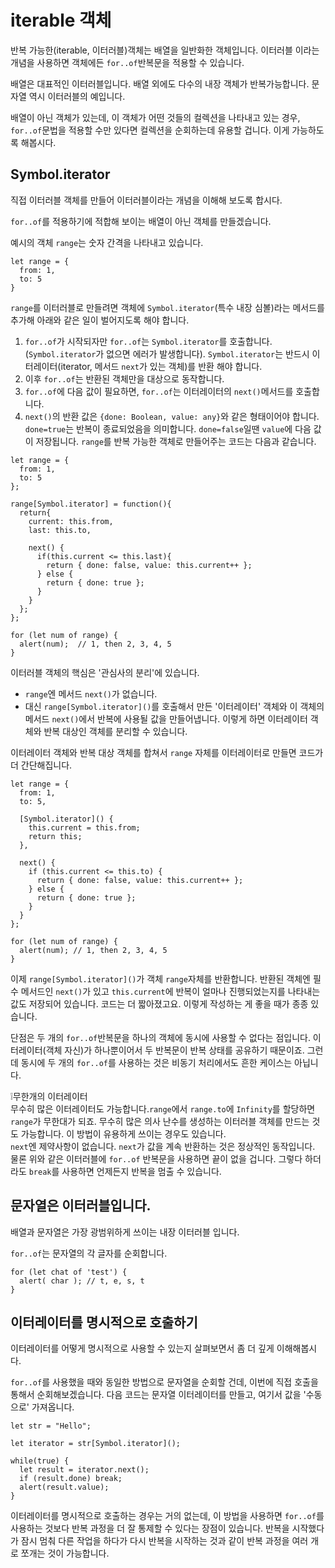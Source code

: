 # iterable 객체

반복 가능한(iterable, 이터러블)객체는 배열을 일반화한 객체입니다. 이터러블 이라는 개념을 사용하면 객체에든 `for..of`반복문을 적용할 수 있습니다.   
   
배열은 대표적인 이터러블입니다. 배열 외에도 다수의 내장 객체가 반복가능합니다. 문자열 역시 이터러블의 예입니다.   
   
배열이 아닌 객체가 있는데, 이 객체가 어떤 것들의 컬렉션을 나타내고 있는 경우, `for..of`문법을 적용할 수만 있다면 컬렉션을 순회하는데 유용할 겁니다. 이게 가능하도록 해봅시다.


## Symbol.iterator
직접 이터러블 객체를 만들어 이터러블이라는 개념을 이해해 보도록 합시다.   
   
`for..of`를 적용하기에 적합해 보이는 배열이 아닌 객체를 만들겠습니다.   
   
예시의 객체 `range`는 숫자 간격을 나타내고 있습니다.
```
let range = {
  from: 1,
  to: 5
}
```
`range`를 이터러블로 만들려면 객체에 `Symbol.iterator`(특수 내장 심볼)라는 메서드를 추가해 아래와 같은 일이 벌어지도록 해야 합니다.
1. `for..of`가 시작되자만 `for..of`는 `Symbol.iterator`를 호출합니다.(`Symbol.iterator`가 없으면 에러가 발생합니다). `Symbol.iterator`는 반드시 이터레이터(iterator, 메서드 `next`가 있는 객체)를 반환 해야 합니다.
2. 이후 `for..of`는 반환된 객체만을 대상으로 동작합니다.
3. `for..of`에 다음 값이 필요하면, `for..of`는 이터레이터의 `next()`메서드를 호출합니다.
4. `next()`의 반환 값은 `{done: Boolean, value: any}`와 같은 형태이어야 합니다. `done=true`는 반복이 종료되었음을 의미합니다. `done=false`일땐 `value`에 다음 값이 저장됩니다.
`range`를 반복 가능한 객체로 만들어주는 코드는 다음과 같습니다.
```
let range = {
  from: 1, 
  to: 5
};

range[Symbol.iterator] = function(){
  return{
    current: this.from,
    last: this.to,

    next() {
      if(this.current <= this.last){
        return { done: false, value: this.current++ };
      } else {
        return { done: true };
      }
    }
  };
};

for (let num of range) {
  alert(num);  // 1, then 2, 3, 4, 5
}
```
이터러블 객체의 핵심은 '관심사의 분리'에 있습니다.
- `range`엔 메서드 `next()`가 없습니다.
- 대신 `range[Symbol.iterator]()`를 호출해서 만든 '이터레이터' 객체와 이 객체의 메서드 `next()`에서 반복에 사용될 값을 만들어냅니다.
이렇게 하면 이터레이터 객체와 반복 대상인 객체를 분리할 수 있습니다.   
   
이터레이터 객체와 반복 대상 객체를 합쳐서 `range` 자체를 이터레이터로 만들면 코드가 더 간단해집니다.
```
let range = {
  from: 1,
  to: 5,

  [Symbol.iterator]() {
    this.current = this.from;
    return this;
  },

  next() {
    if (this.current <= this.to) {
      return { done: false, value: this.current++ };
    } else {
      return { done: true };
    }
  }
};

for (let num of range) {
  alert(num); // 1, then 2, 3, 4, 5
}
```

이제 `range[Symbol.iterator]()`가 객체 `range`자체를 반환합니다. 반환된 객체엔 필수 메서드인 `next()`가 있고 `this.current`에 반복이 얼마나 진행되었는지를 나타내는 값도 저장되어 있습니다. 코드는 더 짧아졌고요. 이렇게 작성하는 게 좋을 때가 종종 있습니다.   
   
단점은 두 개의 `for..of`반복문을 하나의 객체에 동시에 사용할 수 없다는 점입니다. 이터레이터(객체 자신)가 하나뿐이어서 두 반복문이 반복 상태를 공유하기 때문이죠. 그런데 동시에 두 개의 `for..of`를 사용하는 것은 비동기 처리에서도 흔한 케이스는 아닙니다.   
   
❕무한개의 이터레이터   
무수히 많은 이터레이터도 가능합니다.`range`에서 `range.to`에 `Infinity`를 할당하면 `range`가 무한대가 되죠. 무수히 많은 의사 난수를 생성하는 이터러블 객체를 만드는 것도 가능합니다. 이 방법이 유용하게 쓰이는 경우도 있습니다.   
`next`엔 제약사항이 없습니다. `next`가 값을 계속 반환하는 것은 정상적인 동작입니다.   
물론 위와 같은 이터러블에 `for..of` 반복문을 사용하면 끝이 없을 겁니다. 그렇다 하더라도 `break`를 사용하면 언제든지 반복을 멈출 수 있습니다.


## 문자열은 이터러블입니다.
배열과 문자열은 가장 광범위하게 쓰이는 내장 이터러블 입니다.   
   
`for..of`는 문자열의 각 글자를 순회합니다.
```
for (let chat of 'test') {
  alert( char ); // t, e, s, t
}
```


## 이터레이터를 명시적으로 호출하기
이터레이터를 어떻게 명시적으로 사용할 수 있는지 살펴보면서 좀 더 깊게 이해해봅시다.   
   
`for..of`를 사용했을 때와 동일한 방법으로 문자열을 순회할 건데, 이번에 직접 호출을 통해서 순회해보겠습니다. 다음 코드는 문자열 이터레이터를 만들고, 여기서 값을 '수동으로' 가져옵니다.
```
let str = "Hello";

let iterator = str[Symbol.iterator]();

while(true) {
  let result = iterator.next();
  if (result.done) break;
  alert(result.value);
}
```
이터레이터를 명시적으로 호출하는 경우는 거의 없는데, 이 방법을 사용하면 `for..of`를 사용하는 것보다 반복 과정을 더 잘 통제할 수 있다는 장점이 있습니다. 반복을 시작했다가 잠시 멈춰 다른 작업을 하다가 다시 반복을 시작하는 것과 같이 반복 과정을 여러 개로 쪼개는 것이 가능합니다.
